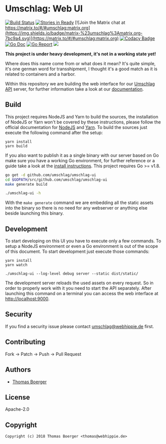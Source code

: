 # Umschlag: Web UI

[![Build Status](http://github.dronehippie.de/api/badges/umschlag/umschlag-ui/status.svg)](http://github.dronehippie.de/umschlag/umschlag-ui)
[![Stories in Ready](https://badge.waffle.io/umschlag/umschlag-api.svg?label=ready&title=Ready)](http://waffle.io/umschlag/umschlag-api)
[![Join the Matrix chat at https://matrix.to/#/#umschlag:matrix.org](https://img.shields.io/badge/matrix-%23umschlag%3Amatrix.org-7bc9a4.svg)](https://matrix.to/#/#umschlag:matrix.org)
[![Codacy Badge](https://api.codacy.com/project/badge/Grade/2320c92f27404b51a9f57ac6b6da9aff)](https://www.codacy.com/app/umschlag/umschlag-ui?utm_source=github.com&amp;utm_medium=referral&amp;utm_content=umschlag/umschlag-ui&amp;utm_campaign=Badge_Grade)
[![Go Doc](https://godoc.org/github.com/umschlag/umschlag-ui?status.svg)](http://godoc.org/github.com/umschlag/umschlag-ui)
[![Go Report](http://goreportcard.com/badge/github.com/umschlag/umschlag-ui)](http://goreportcard.com/report/github.com/umschlag/umschlag-ui)
[![](https://images.microbadger.com/badges/image/umschlag/umschlag-ui.svg)](http://microbadger.com/images/umschlag/umschlag-ui "Get your own image badge on microbadger.com")

**This project is under heavy development, it's not in a working state yet!**

Where does this name come from or what does it mean? It's quite simple, it's one german word for transshipment, I thought it's a good match as it is related to containers and a harbor.

Within this repository we are building the web interface for our [Umschlag API](https://github.com/umschlag/umschlag-api) server, for further information take a look at our [documentation](https://umschlag.webhippie.de).


## Build

This project requires NodeJS and Yarn to build the sources, the installation of NodeJS or Yarn won't be covered by these instructions, please follow the official documentation for [NodeJS](https://nodejs.org/en/download/package-manager/) and [Yarn](https://yarnpkg.com/lang/en/docs/install/). To build the sources just execute the following command after the setup:

```
yarn install
yarn build
```

If you also want to publish it as a single binary with our server based on Go make sure you have a working Go environment, for further reference or a guide take a look at the [install instructions](http://golang.org/doc/install.html). This project requires Go >= v1.8.

```bash
go get -d github.com/umschlag/umschlag-ui
cd $GOPATH/src/github.com/umschlag/umschlag-ui
make generate build

./umschlag-ui -h
```

With the `make generate` command we are embedding all the static assets into the binary so there is no need for any webserver or anything else beside launching this binary.


## Development

To start developing on this UI you have to execute only a few commands. To setup a NodeJS environment or even a Go environment is out of the scope of this document. To start development just execute those commands:

```
yarn install
yarn watch

./umschlag-ui --log-level debug server --static dist/static/
```

The development server reloads the used assets on every request. So in order to properly work with it you need to start the API separately. After launching this command on a terminal you can access the web interface at [http://localhost:9000](http://localhost:9000).


## Security

If you find a security issue please contact umschlag@webhippie.de first.


## Contributing

Fork -> Patch -> Push -> Pull Request


## Authors

* [Thomas Boerger](https://github.com/tboerger)


## License

Apache-2.0


## Copyright

```
Copyright (c) 2018 Thomas Boerger <thomas@webhippie.de>
```
